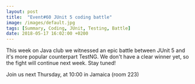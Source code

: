 ```yaml
---
layout: post
title:  "Event#60 JUnit 5 coding battle"
image: /images/default.jpg
tags: [Summary, Coding, JUnit, Testing, Battle]
date: 2018-05-17 16:02:00 +0200
---
```


This week on Java club
we witnessed an epic battle between JUnit 5 and it's more popular counterpart TestNG. We don't have a clear winner yet, so the fight will continue next week. Stay tuned! []()

Join us next Thursday, at 10:00 in Jamaica (room 223)

